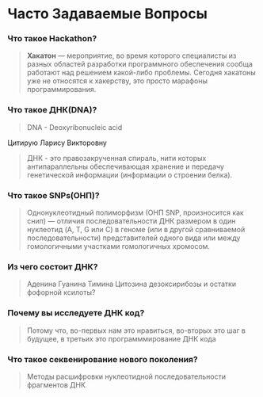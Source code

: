 # Часто Задаваемые Вопросы

### Что такое Hackathon?
> **Хакатон** — мероприятие, во время которого специалисты из разных областей разработки программного обеспечения сообща работают над решением какой-либо проблемы. Сегодня хакатоны уже не относятся к хакерству, это просто марафоны программирования.

### Что такое ДНК(DNA)?

> DNA - Deoxyribonucleic acid

Цитирую Ларису Викторовну
> ДНК - это правозакрученная спираль, нити которых антипараллельны обеспечивающая хранение и передачу генетической информации (информации о строении белка).

### Что такое SNPs(ОНП)?

> Однонуклеотидный полиморфизм (ОНП SNP, произносится как снип) — отличия последовательности ДНК размером в один нуклеотид (A, T, G или C) в геноме (или в другой сравниваемой последовательности) представителей одного вида или между гомологичными участками гомологичных хромосом.

### Из чего состоит ДНК?

> Аденина Гуанина Тимина Цитозина дезоксирибозы и остатки фофорной ксилоты?

### Почему вы исследуете ДНК код?

> Потому что, во-первых нам это нравиться, во-вторых это шаг в будущее, в третьих это программмирование ДНК кода

### Что такое секвенирование  нового поколения?

> Методы расшифровки нуклеотидной последовательности фрагментов ДНК
